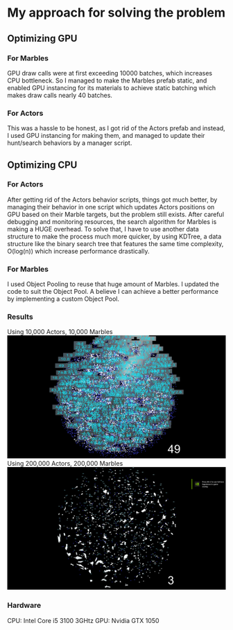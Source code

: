 # My approach for solving the problem
## Optimizing GPU
### For Marbles
GPU draw calls were at first exceeding 10000 batches, which increases CPU bottleneck.
So I managed to make the Marbles prefab static, and enabled GPU instancing for its materials to achieve static batching which makes draw calls nearly 40 batches.
### For Actors
This was a hassle to be honest, as I got rid of the Actors prefab and instead, I used GPU instancing for making them, and managed to update their hunt/search behaviors by a manager script.
## Optimizing CPU
### For Actors
After getting rid of the Actors behavior scripts, things got much better, by managing their behavior in one script which updates Actors positions on GPU based on their Marble targets, but the problem still exists.
After careful debugging and monitoring resources, the search algorithm for Marbles is making a HUGE overhead.
To solve that, I have to use another data structure to make the process much more quicker, by using KDTree, a data structure like the binary search tree that features the same time complexity, O(log(n)) which increase performance drastically.

### For Marbles
I used Object Pooling to reuse that huge amount of Marbles. I updated the code to suit the Object Pool. A believe I can achieve a better performance by implementing a custom Object Pool.

### Results
Using 10,000 Actors, 10,000 Marbles
![10K Bench](/benchmarks/bench%2010K.png)
Using 200,000 Actors, 200,000 Marbles
![200K Bench](/benchmarks/bench%20200K.png)

### Hardware
CPU: Intel Core i5 3100 3GHtz
GPU: Nvidia GTX 1050
